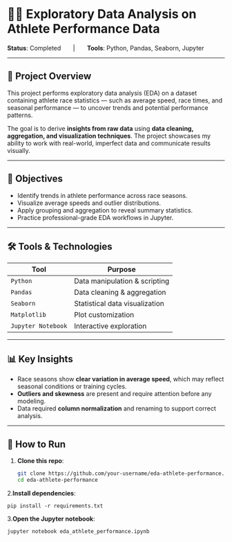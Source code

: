 # 🏃‍♂️ Exploratory Data Analysis on Athlete Performance Data

**Status**: Completed  |  **Tools**: Python, Pandas, Seaborn, Jupyter

---

## 📌 Project Overview

This project performs exploratory data analysis (EDA) on a dataset containing athlete race statistics — such as average speed, race times, and seasonal performance — to uncover trends and potential performance patterns.

The goal is to derive **insights from raw data** using **data cleaning, aggregation, and visualization techniques**. The project showcases my ability to work with real-world, imperfect data and communicate results visually.

---

## 🧠 Objectives

- Identify trends in athlete performance across race seasons.
- Visualize average speeds and outlier distributions.
- Apply grouping and aggregation to reveal summary statistics.
- Practice professional-grade EDA workflows in Jupyter.

---

## 🛠️ Tools & Technologies

| Tool | Purpose |
|------|---------|
| `Python` | Data manipulation & scripting |
| `Pandas` | Data cleaning & aggregation |
| `Seaborn` | Statistical data visualization |
| `Matplotlib` | Plot customization |
| `Jupyter Notebook` | Interactive exploration |

---

## 📊 Key Insights

- Race seasons show **clear variation in average speed**, which may reflect seasonal conditions or training cycles.
- **Outliers and skewness** are present and require attention before any modeling.
- Data required **column normalization** and renaming to support correct analysis.

---

## 🚀 How to Run

1. **Clone this repo**:
   ```bash
   git clone https://github.com/your-username/eda-athlete-performance.git
   cd eda-athlete-performance
2.**Install dependencies**:
```
pip install -r requirements.txt
```
3.**Open the Jupyter notebook**:
```
jupyter notebook eda_athlete_performance.ipynb
